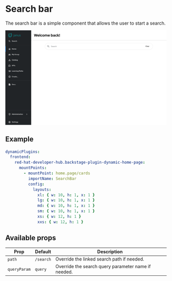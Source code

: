 # Search bar

The search bar is a simple component that allows the user to start a search.

![Home page with search bar](search.png)

## Example

```yaml
dynamicPlugins:
  frontend:
    red-hat-developer-hub.backstage-plugin-dynamic-home-page:
      mountPoints:
        - mountPoint: home.page/cards
          importName: SearchBar
          config:
            layouts:
              xl: { w: 10, h: 1, x: 1 }
              lg: { w: 10, h: 1, x: 1 }
              md: { w: 10, h: 1, x: 1 }
              sm: { w: 10, h: 1, x: 1 }
              xs: { w: 12, h: 1 }
              xxs: { w: 12, h: 1 }
```

## Available props

| Prop         | Default   | Description                                         |
| ------------ | --------- | --------------------------------------------------- |
| `path`       | `/search` | Override the linked search path if needed.          |
| `queryParam` | `query`   | Override the search query parameter name if needed. |
